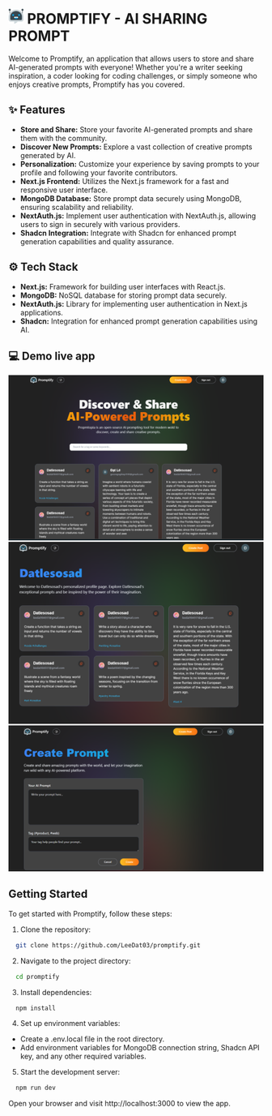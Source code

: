 # <img src="./public/logo.png" alt="logo" style="width:30px; height:30px"/> PROMPTIFY - AI SHARING PROMPT

Welcome to Promptify, an application that allows users to store and share AI-generated prompts with everyone! Whether you're a writer seeking inspiration, a coder looking for coding challenges, or simply someone who enjoys creative prompts, Promptify has you covered.

## ✨ Features

- **Store and Share:** Store your favorite AI-generated prompts and share them with the community.
- **Discover New Prompts:** Explore a vast collection of creative prompts generated by AI.
- **Personalization:** Customize your experience by saving prompts to your profile and following your favorite contributors.
- **Next.js Frontend:** Utilizes the Next.js framework for a fast and responsive user interface.
- **MongoDB Database:** Store prompt data securely using MongoDB, ensuring scalability and reliability.
- **NextAuth.js:** Implement user authentication with NextAuth.js, allowing users to sign in securely with various providers.
- **Shadcn Integration:** Integrate with Shadcn for enhanced prompt generation capabilities and quality assurance.

## ⚙️ Tech Stack

- **Next.js:** Framework for building user interfaces with React.js.
- **MongoDB:** NoSQL database for storing prompt data securely.
- **NextAuth.js:** Library for implementing user authentication in Next.js applications.
- **Shadcn:** Integration for enhanced prompt generation capabilities using AI.

## 💻 Demo live app

![](./demo/main.png)
![](./demo/user.png)
![](./demo/create.png)

## Getting Started

To get started with Promptify, follow these steps:

1. Clone the repository:

```bash
  git clone https://github.com/LeeDat03/promptify.git
```

2. Navigate to the project directory:

```bash
  cd promptify
```

3. Install dependencies:

```bash
  npm install
```

4. Set up environment variables:

- Create a .env.local file in the root directory.
- Add environment variables for MongoDB connection string, Shadcn API key, and any other required variables.

5. Start the development server:

```bash
  npm run dev
```

Open your browser and visit http://localhost:3000 to view the app.
